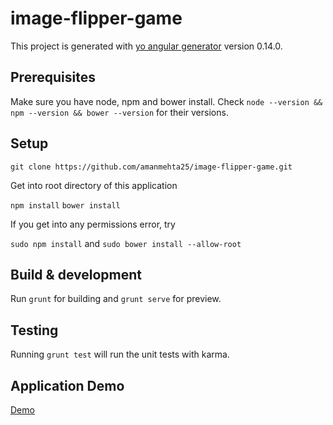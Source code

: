 # image-flipper-game

This project is generated with [yo angular generator](https://github.com/yeoman/generator-angular)
version 0.14.0.

## Prerequisites

Make sure you have node, npm and bower install.
Check `node --version && npm --version && bower --version` for their versions.

## Setup

`git clone https://github.com/amanmehta25/image-flipper-game.git`

Get into root directory of this application

`npm install`
`bower install`

If you get into any permissions error, try

`sudo npm install` and `sudo bower install --allow-root`

## Build & development

Run `grunt` for building and `grunt serve` for preview.

## Testing

Running `grunt test` will run the unit tests with karma.

## Application Demo

[Demo](https://image-flipper.herokuapp.com)
